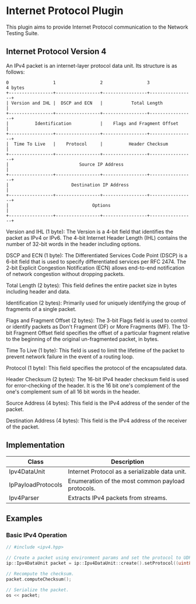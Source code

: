 # Internet Protocol Plugin

This plugin aims to provide Internet Protocol communication to the Network Testing Suite.

## Internet Protocol Version 4

An IPv4 packet is an internet-layer protocol data unit. Its structure is as follows:

    0                 1                 2                 3                 4 bytes
    +-----------------+-----------------+-----------------+-----------------+
    | Version and IHL |  DSCP and ECN   |           Total Length            |
    +-----------------+-----------------+-----------------+-----------------+
    |          Identification           |    Flags and Fragment Offset      |
    +-----------------+-----------------+-----------------+-----------------+
    |  Time To Live   |    Protocol     |          Header Checksum          |
    +-----------------+-----------------+-----------------+-----------------+
    |                           Source IP Address                           |
    +-----------------+-----------------+-----------------+-----------------+
    |                        Destination IP Address                         |
    +-----------------+-----------------+-----------------+-----------------+
    |                                Options                                |
    +-----------------+-----------------+-----------------+-----------------+

Version and IHL (1 byte): The Version is a 4-bit field that identifies the packet as IPv4 or IPv6. The 4-bit Internet Header Length (IHL) contains the number of 32-bit words in the header including options.

DSCP and ECN (1 byte): The Differentiated Services Code Point (DSCP) is a 6-bit field that is used to specify differentiated services per RFC 2474. The 2-bit Explicit Congestion Notification (ECN) allows end-to-end notification of network congestion without dropping packets.

Total Length (2 bytes): This field defines the entire packet size in bytes including header and data.

Identification (2 bytes): Primarily used for uniquely identifying the group of fragments of a single packet.

Flags and Fragment Offset (2 bytes): The 3-bit Flags field is used to control or identify packets as Don't Fragment (DF) or More Fragments (MF). The 13-bit Fragment Offset field specifies the offset of a particular fragment relative to the beginning of the original un-fragmented packet, in bytes.

Time To Live (1 byte): This field is used to limit the lifetime of the packet to prevent network failure in the event of a routing loop.

Protocol (1 byte): This field specifies the protocol of the encapsulated data.

Header Checksum (2 bytes): The 16-bit IPv4 header checksum field is used for error-checking of the header. It is the 16 bit one's complement of the one's complement sum of all 16 bit words in the header.

Source Address (4 bytes): This field is the IPv4 address of the sender of the packet.

Destination Address (4 bytes): This field is the IPv4 address of the receiver of the packet.

## Implementation

| Class              | Description                                       |
| ------------------ | ------------------------------------------------- |
| Ipv4DataUnit       | Internet Protocol as a serializable data unit.    |
| IpPayloadProtocols | Enumeration of the most common payload protocols. |
| Ipv4Parser         | Extracts IPv4 packets from streams.               |

## Examples

### Basic IPv4 Operation

```cpp
// #include <ipv4.hpp>

// Create a packet using environment params and set the protocol to UDP.
ip::Ipv4DataUnit packet = ip::Ipv4DataUnit::create().setProtocol((uint8_t)ip::IpPayloadProtocols::UDP);

// Recompute the checksum.
packet.computeChecksum();

// Serialize the packet.
os << packet;
```
